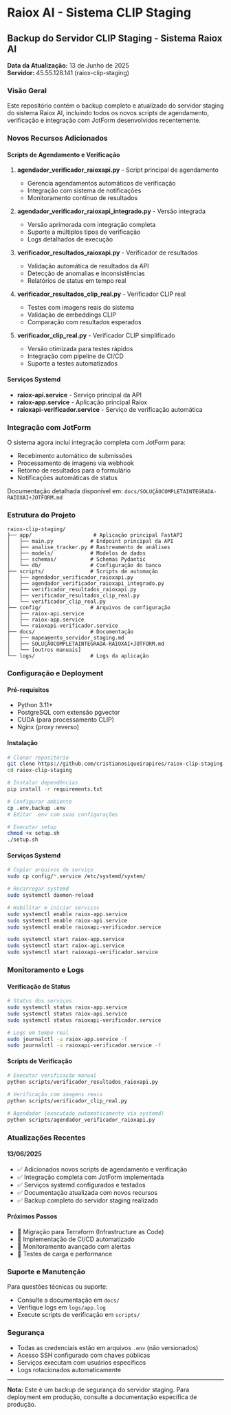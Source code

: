 # Raiox AI - Sistema CLIP Staging

## Backup do Servidor CLIP Staging - Sistema Raiox AI

**Data da Atualização:** 13 de Junho de 2025  
**Servidor:** 45.55.128.141 (raiox-clip-staging)

### Visão Geral

Este repositório contém o backup completo e atualizado do servidor staging do sistema Raiox AI, incluindo todos os novos scripts de agendamento, verificação e integração com JotForm desenvolvidos recentemente.

### Novos Recursos Adicionados

#### Scripts de Agendamento e Verificação

1. **agendador_verificador_raioxapi.py** - Script principal de agendamento
   - Gerencia agendamentos automáticos de verificação
   - Integração com sistema de notificações
   - Monitoramento contínuo de resultados

2. **agendador_verificador_raioxapi_integrado.py** - Versão integrada
   - Versão aprimorada com integração completa
   - Suporte a múltiplos tipos de verificação
   - Logs detalhados de execução

3. **verificador_resultados_raioxapi.py** - Verificador de resultados
   - Validação automática de resultados da API
   - Detecção de anomalias e inconsistências
   - Relatórios de status em tempo real

4. **verificador_resultados_clip_real.py** - Verificador CLIP real
   - Testes com imagens reais do sistema
   - Validação de embeddings CLIP
   - Comparação com resultados esperados

5. **verificador_clip_real.py** - Verificador CLIP simplificado
   - Versão otimizada para testes rápidos
   - Integração com pipeline de CI/CD
   - Suporte a testes automatizados

#### Serviços Systemd

- **raiox-api.service** - Serviço principal da API
- **raiox-app.service** - Aplicação principal Raiox
- **raioxapi-verificador.service** - Serviço de verificação automática

### Integração com JotForm

O sistema agora inclui integração completa com JotForm para:

- Recebimento automático de submissões
- Processamento de imagens via webhook
- Retorno de resultados para o formulário
- Notificações automáticas de status

Documentação detalhada disponível em: `docs/SOLUÇÃOCOMPLETAINTEGRADA-RAIOXAI+JOTFORM.md`

### Estrutura do Projeto

```
raiox-clip-staging/
├── app/                    # Aplicação principal FastAPI
│   ├── main.py            # Endpoint principal da API
│   ├── analise_tracker.py # Rastreamento de análises
│   ├── models/            # Modelos de dados
│   ├── schemas/           # Schemas Pydantic
│   └── db/                # Configuração do banco
├── scripts/               # Scripts de automação
│   ├── agendador_verificador_raioxapi.py
│   ├── agendador_verificador_raioxapi_integrado.py
│   ├── verificador_resultados_raioxapi.py
│   ├── verificador_resultados_clip_real.py
│   └── verificador_clip_real.py
├── config/                # Arquivos de configuração
│   ├── raiox-api.service
│   ├── raiox-app.service
│   └── raioxapi-verificador.service
├── docs/                  # Documentação
│   ├── mapeamento_servidor_staging.md
│   ├── SOLUÇÃOCOMPLETAINTEGRADA-RAIOXAI+JOTFORM.md
│   └── [outros manuais]
└── logs/                  # Logs da aplicação
```

### Configuração e Deployment

#### Pré-requisitos

- Python 3.11+
- PostgreSQL com extensão pgvector
- CUDA (para processamento CLIP)
- Nginx (proxy reverso)

#### Instalação

```bash
# Clonar repositório
git clone https://github.com/cristianosiqueirapires/raiox-clip-staging.git
cd raiox-clip-staging

# Instalar dependências
pip install -r requirements.txt

# Configurar ambiente
cp .env.backup .env
# Editar .env com suas configurações

# Executar setup
chmod +x setup.sh
./setup.sh
```

#### Serviços Systemd

```bash
# Copiar arquivos de serviço
sudo cp config/*.service /etc/systemd/system/

# Recarregar systemd
sudo systemctl daemon-reload

# Habilitar e iniciar serviços
sudo systemctl enable raiox-app.service
sudo systemctl enable raiox-api.service
sudo systemctl enable raioxapi-verificador.service

sudo systemctl start raiox-app.service
sudo systemctl start raiox-api.service
sudo systemctl start raioxapi-verificador.service
```

### Monitoramento e Logs

#### Verificação de Status

```bash
# Status dos serviços
sudo systemctl status raiox-app.service
sudo systemctl status raiox-api.service
sudo systemctl status raioxapi-verificador.service

# Logs em tempo real
sudo journalctl -u raiox-app.service -f
sudo journalctl -u raioxapi-verificador.service -f
```

#### Scripts de Verificação

```bash
# Executar verificação manual
python scripts/verificador_resultados_raioxapi.py

# Verificação com imagens reais
python scripts/verificador_clip_real.py

# Agendador (executado automaticamente via systemd)
python scripts/agendador_verificador_raioxapi.py
```

### Atualizações Recentes

#### 13/06/2025
- ✅ Adicionados novos scripts de agendamento e verificação
- ✅ Integração completa com JotForm implementada
- ✅ Serviços systemd configurados e testados
- ✅ Documentação atualizada com novos recursos
- ✅ Backup completo do servidor staging realizado

#### Próximos Passos
- 🔄 Migração para Terraform (Infrastructure as Code)
- 🔄 Implementação de CI/CD automatizado
- 🔄 Monitoramento avançado com alertas
- 🔄 Testes de carga e performance

### Suporte e Manutenção

Para questões técnicas ou suporte:
- Consulte a documentação em `docs/`
- Verifique logs em `logs/app.log`
- Execute scripts de verificação em `scripts/`

### Segurança

- Todas as credenciais estão em arquivos `.env` (não versionados)
- Acesso SSH configurado com chaves públicas
- Serviços executam com usuários específicos
- Logs rotacionados automaticamente

---

**Nota:** Este é um backup de segurança do servidor staging. Para deployment em produção, consulte a documentação específica de produção.

